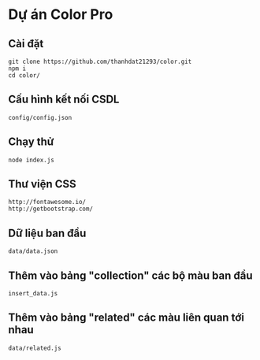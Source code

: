 # Dự án Color Pro

## Cài đặt
```
git clone https://github.com/thanhdat21293/color.git
npm i
cd color/
```

## Cấu hình kết nối CSDL
```
config/config.json
```

## Chạy thử
```
node index.js
```

## Thư viện CSS
```
http://fontawesome.io/
http://getbootstrap.com/
```

## Dữ liệu ban đầu
```
data/data.json
```

## Thêm vào bảng "collection" các bộ màu ban đầu
```
insert_data.js
```

## Thêm vào bảng "related" các màu liên quan tới nhau
```
data/related.js
```